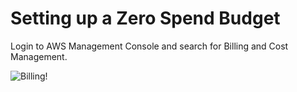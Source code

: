# Setting up a Zero Spend Budget

Login to AWS Management Console and search for Billing and Cost Management.

![Billing!](https://github.com/amancs1422/AWS-Cloud-Practitioner/issues/1#issuecomment-2615024945)
